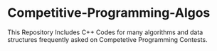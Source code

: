 # Competitive-Programming-Algos
This Repository Includes C++ Codes for many algorithms and data structures frequently asked on Competetive Programming Contests.
